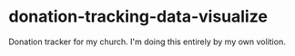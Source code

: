# donation-tracking-data-visualize
Donation tracker for my church. I'm doing this entirely by my own volition.
